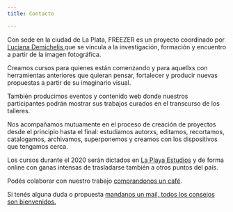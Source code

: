 ```yaml
---
title: Contacto

---
```

Con sede en la ciudad de La Plata, FREEZER es un proyecto coordinado por [Luciana Demichelis ](https://www.instagram.com/demichelisluciana/)que se vincula a la investigación, formación y encuentro a partir de la imagen fotográfica.

Creamos cursos para quienes están comenzando y para aquellxs con herramientas anteriores que quieran pensar, fortalecer y producir nuevas propuestas a partir de su imaginario visual.

También producimos eventos y contenido web donde nuestros participantes podrán mostrar sus trabajos curados en el transcurso de los talleres.

Nos acompañamos mutuamente en el proceso de creación de proyectos desde el principio hasta el final: estudiamos autorxs, editamos, recortamos, catalogamos, archivamos, superponemos y creamos con los dispositivos que tengamos cerca.

Los cursos durante el 2020 serán dictados en [La Playa Estudios](https://www.instagram.com/laplayaestudios/ " La Playa Estudios")  y de forma online con ganas intensas de trasladarse también a otros puntos del país.

Podés colaborar con nuestro trabajo [comprandonos un café](https://cafecito.app/freezerfoto).

Si tenés alguna duda o propuesta [mandanos un mail, todos los consejos son bienvenidos.  ](mailto:freezerfoto@gmail.com "mandanos un mail ")